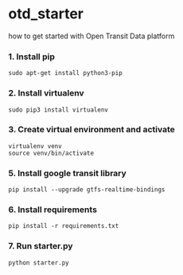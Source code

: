 # otd_starter
how to get started with Open Transit Data platform

### 1. Install pip
```
sudo apt-get install python3-pip
```
### 2. Install virtualenv
```
sudo pip3 install virtualenv 
```
### 3. Create virtual environment and activate
```
virtualenv venv 
source venv/bin/activate
```
### 5. Install google transit library
```
pip install --upgrade gtfs-realtime-bindings
```
### 6. Install requirements
```
pip install -r requirements.txt
```
### 7. Run starter.py
```
python starter.py
```
